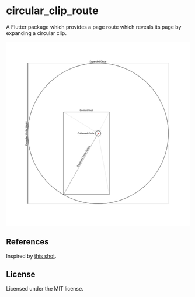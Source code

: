 # circular_clip_route

A Flutter package which provides a page route which reveals its page by expanding a circular clip.

<img src="https://raw.githubusercontent.com/blaugold/circular_clip_route/master/doc/Geometry.svg" width="600" alt="Illustration of the geometry of the transition">

## References

Inspired by [this shot](https://dribbble.com/shots/12132567-Personal-Challenge-App-Interactions).

## License

Licensed under the MIT license.
